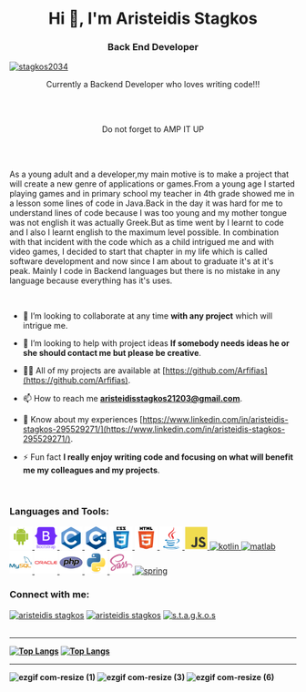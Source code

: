 <h1 align="center">Hi 👋, I'm Aristeidis Stagkos</h1>
<h3 align="center">Back End Developer</h3>

<p align="left"> <a href="https://github.com/ryo-ma/github-profile-trophy"><img src="https://github-profile-trophy.vercel.app/?username=arfifias" alt="stagkos2034" /></a></p>



<p align="center">Currently a Backend Developer who loves writing code!!!</p><br><br>
<p align="center">Do not forget to AMP IT UP</p><br>



<br>

<p>As a young adult and a developer,my main motive is to make a project that will create a new genre of applications or games.From a young age I started playing games and in primary school my teacher in 4th grade showed me in a lesson some lines of code in Java.Back in the day it was hard for me to understand lines of code because I was too young and my mother tongue was not english it was actually Greek.But as time went by I learnt to code and I also I learnt english to the maximum level possible.
In combination with that incident with the code which as a child intrigued me and with video games, I decided to start that chapter in my life which is called software development and now since I am about to graduate it's at it's peak. Mainly I code in Backend languages but there is no mistake in any language because everything has it's uses.</p><br>



- 👯 I’m looking to collaborate at any time **with any project** which will intrigue me.

- 🤝 I’m looking to help with project ideas **If somebody needs ideas he or she should contact me but please be creative**.

- 👨‍💻 All of my projects are available at [https://github.com/Arfifias](https://github.com/Arfifias).

- 📫 How to reach me **aristeidisstagkos21203@gmail.com**.

- 📄 Know about my experiences [https://www.linkedin.com/in/aristeidis-stagkos-295529271/](https://www.linkedin.com/in/aristeidis-stagkos-295529271/).

- ⚡ Fun fact **I really enjoy writing code and focusing on what will benefit me my colleagues and my projects**.<br>

 <br>

<h3 align="left">Languages and Tools:</h3>
<p align="left"> <a href="https://developer.android.com" target="_blank" rel="noreferrer"> <img src="https://raw.githubusercontent.com/devicons/devicon/master/icons/android/android-original-wordmark.svg" alt="android" width="40" height="40"/> </a> <a href="https://getbootstrap.com" target="_blank" rel="noreferrer"> <img src="https://raw.githubusercontent.com/devicons/devicon/master/icons/bootstrap/bootstrap-plain-wordmark.svg" alt="bootstrap" width="40" height="40"/> </a> <a href="https://www.cprogramming.com/" target="_blank" rel="noreferrer"> <img src="https://raw.githubusercontent.com/devicons/devicon/master/icons/c/c-original.svg" alt="c" width="40" height="40"/> </a> <a href="https://www.w3schools.com/cpp/" target="_blank" rel="noreferrer"> <img src="https://raw.githubusercontent.com/devicons/devicon/master/icons/cplusplus/cplusplus-original.svg" alt="cplusplus" width="40" height="40"/> </a> <a href="https://www.w3schools.com/css/" target="_blank" rel="noreferrer"> <img src="https://raw.githubusercontent.com/devicons/devicon/master/icons/css3/css3-original-wordmark.svg" alt="css3" width="40" height="40"/> </a> <a href="https://www.w3.org/html/" target="_blank" rel="noreferrer"> <img src="https://raw.githubusercontent.com/devicons/devicon/master/icons/html5/html5-original-wordmark.svg" alt="html5" width="40" height="40"/> </a> <a href="https://www.java.com" target="_blank" rel="noreferrer"> <img src="https://raw.githubusercontent.com/devicons/devicon/master/icons/java/java-original.svg" alt="java" width="40" height="40"/> </a> <a href="https://developer.mozilla.org/en-US/docs/Web/JavaScript" target="_blank" rel="noreferrer"> <img src="https://raw.githubusercontent.com/devicons/devicon/master/icons/javascript/javascript-original.svg" alt="javascript" width="40" height="40"/> </a> <a href="https://kotlinlang.org" target="_blank" rel="noreferrer"> <img src="https://www.vectorlogo.zone/logos/kotlinlang/kotlinlang-icon.svg" alt="kotlin" width="40" height="40"/> </a> <a href="https://laravel.com/" target="_blank" rel="noreferrer">  </a> <a href="https://www.mathworks.com/" target="_blank" rel="noreferrer"> <img src="https://upload.wikimedia.org/wikipedia/commons/2/21/Matlab_Logo.png" alt="matlab" width="40" height="40"/> </a> <a href="https://www.mysql.com/" target="_blank" rel="noreferrer"> <img src="https://raw.githubusercontent.com/devicons/devicon/master/icons/mysql/mysql-original-wordmark.svg" alt="mysql" width="40" height="40"/> </a> <a href="https://www.oracle.com/" target="_blank" rel="noreferrer"> <img src="https://raw.githubusercontent.com/devicons/devicon/master/icons/oracle/oracle-original.svg" alt="oracle" width="40" height="40"/> </a> <a href="https://www.php.net" target="_blank" rel="noreferrer"> <img src="https://raw.githubusercontent.com/devicons/devicon/master/icons/php/php-original.svg" alt="php" width="40" height="40"/> </a> <a href="https://www.python.org" target="_blank" rel="noreferrer"> <img src="https://raw.githubusercontent.com/devicons/devicon/master/icons/python/python-original.svg" alt="python" width="40" height="40"/> </a> <a href="https://sass-lang.com" target="_blank" rel="noreferrer"> <img src="https://raw.githubusercontent.com/devicons/devicon/master/icons/sass/sass-original.svg" alt="sass" width="40" height="40"/> </a> <a href="https://spring.io/" target="_blank" rel="noreferrer"> <img src="https://www.vectorlogo.zone/logos/springio/springio-icon.svg" alt="spring" width="40" height="40"/> </a> </p>




<h3 align="left">Connect with me:</h3>
<p align="left">
<a href="https://linkedin.com/in/aristeidis stagkos" target="blank"><img align="center" src="https://raw.githubusercontent.com/rahuldkjain/github-profile-readme-generator/master/src/images/icons/Social/linked-in-alt.svg" alt="aristeidis stagkos" height="30" width="40" /></a>
<a href="https://fb.com/aristeidis stagkos" target="blank"><img align="center" src="https://raw.githubusercontent.com/rahuldkjain/github-profile-readme-generator/master/src/images/icons/Social/facebook.svg" alt="aristeidis stagkos" height="30" width="40" /></a>
<a href="https://instagram.com/aristeidis_stagkos" target="blank"><img align="center" src="https://raw.githubusercontent.com/rahuldkjain/github-profile-readme-generator/master/src/images/icons/Social/instagram.svg" alt="s.t.a.g.k.o.s" height="30" width="40" /></a><br><b><br><hr>

[![Top Langs](https://github-readme-stats.vercel.app/api/top-langs/?username=Arfifias&layout=pie)](https://github.com/Arfifias/github-readme-stats)
[![Top Langs](https://github-readme-stats.vercel.app/api/top-langs/?username=Arfifias&layout=donut-vertical)](https://github.com/Arfifias/github-readme-stats)
 
 <hr>
 
![ezgif com-resize (1)](https://github.com/Arfifias/Arfifias/assets/115788364/f8cea252-71e5-4df4-82e7-677207e8f212)
![ezgif com-resize (3)](https://github.com/Arfifias/Arfifias/assets/115788364/e4666cac-f77f-4806-afb4-216feef562d5)
![ezgif com-resize (6)](https://github.com/Arfifias/Arfifias/assets/115788364/1fb0b562-b8f1-4135-809e-6164c85cc56c)








